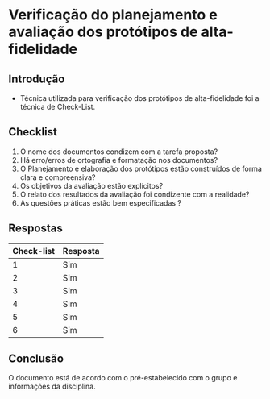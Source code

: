 # Verificação do planejamento e avaliação dos protótipos de alta-fidelidade

## Introdução
* Técnica utilizada para verificação dos protótipos de alta-fidelidade foi a técnica de Check-List.

## Checklist
1. O nome dos documentos condizem com a tarefa proposta?
2. Há erro/erros de ortografia e formatação nos documentos?
3. O Planejamento e elaboração dos protótipos estão construídos de forma clara e compreensiva?
4. Os objetivos da avaliação estão explícitos?
5. O relato dos resultados da avaliação foi condizente com a realidade?
6. As questões práticas estão bem especificadas ?

## Respostas
|Check-list|Resposta|
|----------|--------|
|1|Sim|
|2|Sim|
|3|Sim|
|4|Sim|
|5|Sim|
|6|Sim|

## Conclusão
O documento está de acordo com o pré-estabelecido com o grupo e informações da disciplina.
